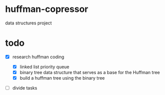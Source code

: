 # huffman-copressor
data structures project

# todo
- [X] research huffman coding
    - [X] linked list priority queue
    - [X] binary tree data structure that serves as a base for the Huffman tree
    - [X] build a huffman tree using the binary tree
- [ ] divide tasks


